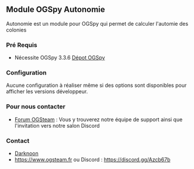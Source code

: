 ## Module OGSpy Autonomie

Autonomie est un module pour OGSpy qui permet de calculer l'automie des colonies

### Pré Requis ###

* Nécessite OGSpy 3.3.6 [Dépot OGSpy](https://github.com/ogsteam/ogspy)

### Configuration ###

Aucune configuration à réaliser même si des options sont disponibles pour afficher les versions développeur.

### Pour nous contacter ###

* [Forum OGSteam](https://forum.ogsteam.fr) : Vous y trouverez notre équipe de support ainsi que l'invitation vers notre salon Discord

### Contact ###

* [Darknoon](https://github.com/darknoon29)
* https://www.ogsteam.fr ou Discord : https://discord.gg/Azcb67b
